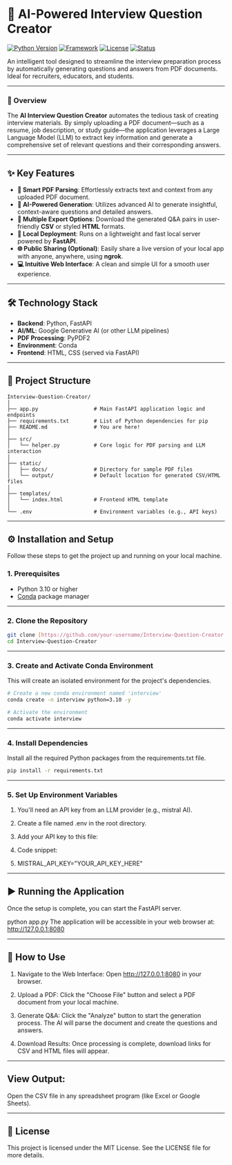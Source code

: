 # 🤖 AI-Powered Interview Question Creator

[![Python Version](https://img.shields.io/badge/Python-3.10%2B-blue.svg)](https://www.python.org/downloads/)
[![Framework](https://img.shields.io/badge/Framework-FastAPI-green.svg)](https://fastapi.tiangolo.com/)
[![License](https://img.shields.io/badge/License-MIT-yellow.svg)](LICENSE)
[![Status](https://img.shields.io/badge/status-active-success.svg)]()

An intelligent tool designed to streamline the interview preparation process by automatically generating questions and answers from PDF documents. Ideal for recruiters, educators, and students.

---

### 🌟 Overview

The **AI Interview Question Creator** automates the tedious task of creating interview materials. By simply uploading a PDF document—such as a resume, job description, or study guide—the application leverages a Large Language Model (LLM) to extract key information and generate a comprehensive set of relevant questions and their corresponding answers.

---

## ✨ Key Features

* **📄 Smart PDF Parsing**: Effortlessly extracts text and context from any uploaded PDF document.
* **🧠 AI-Powered Generation**: Utilizes advanced AI to generate insightful, context-aware questions and detailed answers.
* **💾 Multiple Export Options**: Download the generated Q&A pairs in user-friendly **CSV** or styled **HTML** formats.
* **🚀 Local Deployment**: Runs on a lightweight and fast local server powered by **FastAPI**.
* **🌐 Public Sharing (Optional)**: Easily share a live version of your local app with anyone, anywhere, using **ngrok**.
* **💻 Intuitive Web Interface**: A clean and simple UI for a smooth user experience.

---

## 🛠️ Technology Stack

* **Backend**: Python, FastAPI
* **AI/ML**: Google Generative AI (or other LLM pipelines)
* **PDF Processing**: PyPDF2
* **Environment**: Conda
* **Frontend**: HTML, CSS (served via FastAPI)

---

## 📂 Project Structure

```text
Interview-Question-Creator/
│
├── app.py                  # Main FastAPI application logic and endpoints
├── requirements.txt        # List of Python dependencies for pip
├── README.md               # You are here!
│
├── src/
│   └── helper.py           # Core logic for PDF parsing and LLM interaction
│
├── static/
│   ├── docs/               # Directory for sample PDF files
│   └── output/             # Default location for generated CSV/HTML files
│
├── templates/
│   └── index.html          # Frontend HTML template
│
└── .env                    # Environment variables (e.g., API keys)
```
---

## ⚙️ Installation and Setup

Follow these steps to get the project up and running on your local machine.

### 1. Prerequisites

* Python 3.10 or higher
* [Conda](https://docs.conda.io/en/latest/miniconda.html) package manager

---


### 2. Clone the Repository

```bash
git clone [https://github.com/your-username/Interview-Question-Creator.git](https://github.com/your-username/Interview-Question-Creator.git)
cd Interview-Question-Creator
```

---

### 3. Create and Activate Conda Environment
This will create an isolated environment for the project's dependencies.

```bash
# Create a new conda environment named 'interview'
conda create -n interview python=3.10 -y

# Activate the environment
conda activate interview
```

---

### 4. Install Dependencies
Install all the required Python packages from the requirements.txt file.

```bash
pip install -r requirements.txt
```

---

### 5. Set Up Environment Variables
1. You'll need an API key from an LLM provider (e.g., mistral AI).

2. Create a file named .env in the root directory.

3. Add your API key to this file:

4. Code snippet:

5. MISTRAL_API_KEY="YOUR_API_KEY_HERE"

---

## ▶️ Running the Application
Once the setup is complete, you can start the FastAPI server.

python app.py
The application will be accessible in your web browser at:
http://127.0.0.1:8080

---

## 📝 How to Use
1. Navigate to the Web Interface: Open http://127.0.0.1:8080 in your browser.

2. Upload a PDF: Click the "Choose File" button and select a PDF document from your local machine.

3. Generate Q&A: Click the "Analyze" button to start the generation process. The AI will parse the document and create the questions and answers.

4. Download Results: Once processing is complete, download links for CSV and HTML files will appear.

---

## View Output:

Open the CSV file in any spreadsheet program (like Excel or Google Sheets).

---

## 📜 License
This project is licensed under the MIT License. See the LICENSE file for more details.





